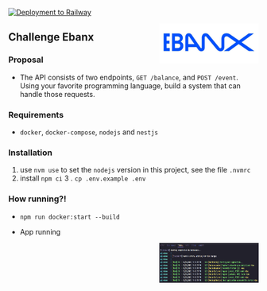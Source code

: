 [![Deployment to Railway](https://github.com/williamkoller/challenge-ebanx/actions/workflows/deployment.yml/badge.svg)](https://github.com/williamkoller/challenge-ebanx/actions/workflows/deployment.yml)

<img src="/images/log-ebanx.png" alt="Ebanx" title="Ebanx" height="80" width="200" align="right"/>

## Challenge Ebanx

### Proposal

- The API consists of two endpoints, `GET /balance`, and `POST /event`. Using your favorite programming language, build a system that can handle those requests.

### Requirements

- `docker`, `docker-compose`, `nodejs` and `nestjs`

### Installation

1. use `nvm use` to set the `nodejs` version in this project, see the file `.nvmrc`
2. install `npm ci`
   3 . `cp .env.example .env`

### How running?!

- `npm run docker:start --build`

- App running

<img src="/images/terminal.png" alt="Ebanx" title="Ebanx" height="80" width="200" align="right"/>
